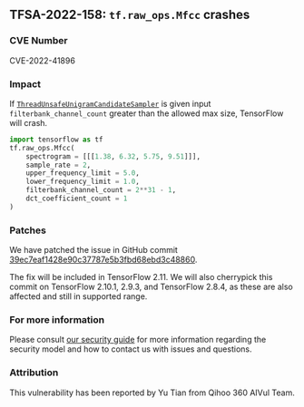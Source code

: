 ## TFSA-2022-158: `tf.raw_ops.Mfcc` crashes

### CVE Number
CVE-2022-41896

### Impact
If [`ThreadUnsafeUnigramCandidateSampler`](https://github.com/tensorflow/tensorflow/blob/master/tensorflow/core/kernels/image/mirror_pad_op.cc) is given input `filterbank_channel_count` greater than the allowed max size, TensorFlow will crash.

```python
import tensorflow as tf
tf.raw_ops.Mfcc(
    spectrogram = [[[1.38, 6.32, 5.75, 9.51]]],
    sample_rate = 2,
    upper_frequency_limit = 5.0,
    lower_frequency_limit = 1.0,
    filterbank_channel_count = 2**31 - 1,
    dct_coefficient_count = 1
)
```

### Patches
We have patched the issue in GitHub commit [39ec7eaf1428e90c37787e5b3fbd68ebd3c48860](https://github.com/tensorflow/tensorflow/commit/39ec7eaf1428e90c37787e5b3fbd68ebd3c48860).

The fix will be included in TensorFlow 2.11. We will also cherrypick this commit on TensorFlow 2.10.1, 2.9.3, and TensorFlow 2.8.4, as these are also affected and still in supported range.


### For more information
Please consult [our security guide](https://github.com/tensorflow/tensorflow/blob/master/SECURITY.md) for more information regarding the security model and how to contact us with issues and questions.


### Attribution
This vulnerability has been reported by Yu Tian from Qihoo 360 AIVul Team.
